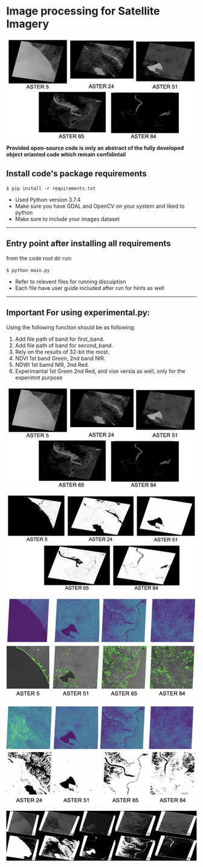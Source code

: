 # Image processing for Satellite Imagery

![NDWI](screenshots/ndwi.png)

**Provided open-source code is only an abstract of the fully developed object orianted code which remain confidintail**

## Install code's package requirements

`$ pip install -r requirements.txt`

* Used Python version 3.7.4
* Make sure you have GDAL and OpenCV on your system and liked to python
* Make sure to include your images dataset 
---

## Entry point after installing all requirements
from the code root dir run:

`$ python main.py`

* Refer to relevent files for running discuiption
* Each file have user guide included after run for hints as well

---

## Important For using experimental.py:

Using the following function should be as following:

1. Add file path of band for first_band.
2. Add file path of band for second_band.
3. Rely on the results of 32-bit the most.
4. NDVI 1st band Green, 2nd band NIR.
5. NDWI 1st bamd NIR, 2nd Red.
6. Experimantal 1st Green 2nd Red, and vise versia as well, only for the experimnt purpose

![NDWI](screenshots/ndwi.png)

![NDWI](screenshots/threshold-results-after-ndwi.png)

![NDWI](screenshots/draw.png)

![NDWI](screenshots/threshold-results-tir.png)

![Experimantal](screenshots/Combined.jpg)
